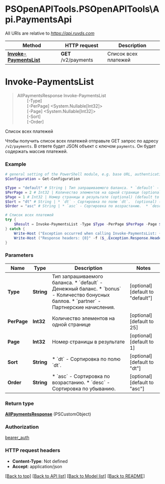 # PSOpenAPITools.PSOpenAPITools\Api.PaymentsApi

All URIs are relative to *https://api.ruvds.com*

Method | HTTP request | Description
------------- | ------------- | -------------
[**Invoke-PaymentsList**](PaymentsApi.md#Invoke-PaymentsList) | **GET** /v2/payments | Список всех платежей


<a id="Invoke-PaymentsList"></a>
# **Invoke-PaymentsList**
> AllPaymentsResponse Invoke-PaymentsList<br>
> &nbsp;&nbsp;&nbsp;&nbsp;&nbsp;&nbsp;&nbsp;&nbsp;[-Type] <String><br>
> &nbsp;&nbsp;&nbsp;&nbsp;&nbsp;&nbsp;&nbsp;&nbsp;[-PerPage] <System.Nullable[Int32]><br>
> &nbsp;&nbsp;&nbsp;&nbsp;&nbsp;&nbsp;&nbsp;&nbsp;[-Page] <System.Nullable[Int32]><br>
> &nbsp;&nbsp;&nbsp;&nbsp;&nbsp;&nbsp;&nbsp;&nbsp;[-Sort] <String><br>
> &nbsp;&nbsp;&nbsp;&nbsp;&nbsp;&nbsp;&nbsp;&nbsp;[-Order] <String><br>

Список всех платежей

Чтобы получить список всех платежей отправьте GET запрос по адресу `/v2/payments`.  В ответе будет JSON объект с ключом `payments`. Он будет содержать массив платежей. 

### Example
```powershell
# general setting of the PowerShell module, e.g. base URL, authentication, etc
$Configuration = Get-Configuration

$Type = "default" # String | Тип запрашиваемого баланса. * `default` - Денежный баланс. * `bonus` - Количество бонусных баллов. * `partner` - Партнерские начисления. (optional) (default to "default")
$PerPage = 2 # Int32 | Количество элементов на одной странице (optional) (default to 25)
$Page = 1 # Int32 | Номер страницы в результате (optional) (default to 1)
$Sort = "dt" # String | * `dt` - Сортировка по полю `dt`.  (optional) (default to "dt")
$Order = "asc" # String | * `asc` - Сортировка по возрастанию.  * `desc` - Сортировка по убыванию.  (optional) (default to "asc")

# Список всех платежей
try {
    $Result = Invoke-PaymentsList -Type $Type -PerPage $PerPage -Page $Page -Sort $Sort -Order $Order
} catch {
    Write-Host ("Exception occurred when calling Invoke-PaymentsList: {0}" -f ($_.ErrorDetails | ConvertFrom-Json))
    Write-Host ("Response headers: {0}" -f ($_.Exception.Response.Headers | ConvertTo-Json))
}
```

### Parameters

Name | Type | Description  | Notes
------------- | ------------- | ------------- | -------------
 **Type** | **String**| Тип запрашиваемого баланса. * &#x60;default&#x60; - Денежный баланс. * &#x60;bonus&#x60; - Количество бонусных баллов. * &#x60;partner&#x60; - Партнерские начисления. | [optional] [default to &quot;default&quot;]
 **PerPage** | **Int32**| Количество элементов на одной странице | [optional] [default to 25]
 **Page** | **Int32**| Номер страницы в результате | [optional] [default to 1]
 **Sort** | **String**| * &#x60;dt&#x60; - Сортировка по полю &#x60;dt&#x60;.  | [optional] [default to &quot;dt&quot;]
 **Order** | **String**| * &#x60;asc&#x60; - Сортировка по возрастанию.  * &#x60;desc&#x60; - Сортировка по убыванию.  | [optional] [default to &quot;asc&quot;]

### Return type

[**AllPaymentsResponse**](AllPaymentsResponse.md) (PSCustomObject)

### Authorization

[bearer_auth](../README.md#bearer_auth)

### HTTP request headers

 - **Content-Type**: Not defined
 - **Accept**: application/json

[[Back to top]](#) [[Back to API list]](../README.md#documentation-for-api-endpoints) [[Back to Model list]](../README.md#documentation-for-models) [[Back to README]](../README.md)

